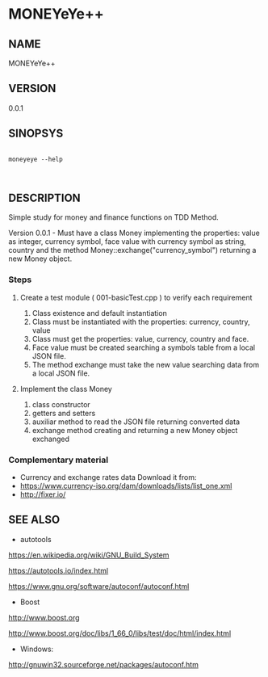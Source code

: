 # MONEYeYe++

## NAME

MONEYeYe++

## VERSION

0.0.1

## SINOPSYS

```shell

moneyeye --help

  
```

## DESCRIPTION

Simple study for money and finance functions on TDD Method.

Version 0.0.1 - Must have a class Money implementing the properties: value as integer, currency symbol, face value with currency symbol as string, country and the method Money::exchange("currency_symbol") returning a new Money object.

### Steps

1. Create a test module ( 001-basicTest.cpp ) to verify each requirement
    1. Class existence and default instantiation
    2. Class must be instantiated with the properties: currency, country, value
    3. Class must get the properties: value, currency, country and face.
    4. Face value must be created searching a symbols table from a local JSON file.
    5. The method exchange must take the new value searching data from a local JSON file.

2. Implement the class Money
    1.  class constructor
    2.  getters and setters
    3.  auxiliar method to read the JSON file returning converted data
    4.  exchange method creating and returning a new Money object exchanged

### Complementary material
- Currency and exchange rates data 
Download it from:
- https://www.currency-iso.org/dam/downloads/lists/list_one.xml
- http://fixer.io/


## SEE ALSO

- autotools

https://en.wikipedia.org/wiki/GNU_Build_System

https://autotools.io/index.html

https://www.gnu.org/software/autoconf/autoconf.html

- Boost 

http://www.boost.org

http://www.boost.org/doc/libs/1_66_0/libs/test/doc/html/index.html

- Windows:

http://gnuwin32.sourceforge.net/packages/autoconf.htm
